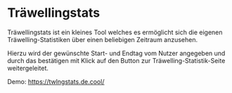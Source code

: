 # Träwellingstats

<p>Träwellingstats ist ein kleines Tool welches es ermöglicht sich die eigenen Träwelling-Statistiken über einen beliebigen Zeitraum anzusehen.</p>

<p>Hierzu wird der gewünschte Start- und Endtag vom Nutzer angegeben und durch das bestätigen mit Klick auf den Button zur Träwelling-Statistik-Seite weitergeleitet.</p>

Demo: https://twlngstats.de.cool/

